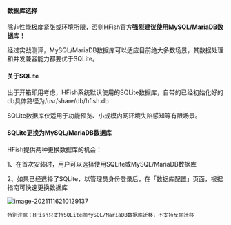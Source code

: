 #### 数据库选择

除非性能极度紧张或环境所限，否则HFish官方**强烈建议使用MySQL/MariaDB数据库！**

经过实战测评，MySQL/MariaDB数据库可以适应目前绝大多数场景，其数据处理和并发兼容能力都要优于SQLite。

#### 关于SQLite

出于开箱即用考虑，HFish系统默认使用的SQLite数据库，自带的已经初始化好的db具体路径为/usr/share/db/hfish.db

SQLite数据库仅适用于功能预览、小规模内网环境失陷感知等有限场景。

#### SQLite更换为MySQL/MariaDB数据库

HFish提供两种更换数据库的机会：

1、在首次安装时，用户可以选择使用SQLite或MySQL/MariaDB数据库

2、如果已经选择了SQLite，以管理员身份登录后，在「数据库配置」页面，根据指南可快速更换数据库

![image-20211116210129137](https://hfish.net/images/image-20211116210129137.png)

`特别注意：HFish只支持SQLite向MySQL/MariaDB数据库迁移，不支持反向迁移`
